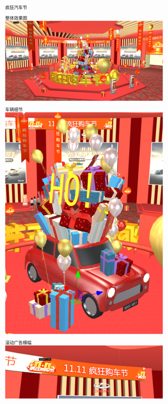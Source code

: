 
疯狂汽车节

整体效果图
![](2019-12-14-13-57-37.png)


 车辆细节
 ![](2019-12-14-13-58-31.png)


滚动广告横幅
 ![](2019-12-14-14-00-04.png)